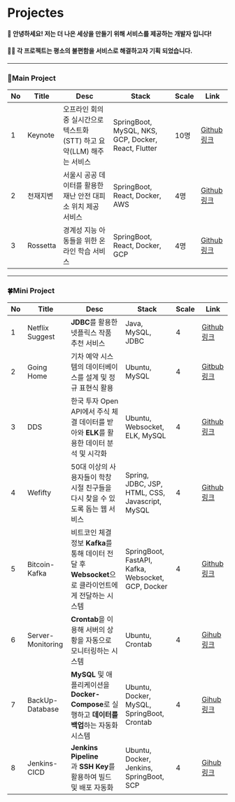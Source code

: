 # Projectes

#### 👋 안녕하세요! 저는 더 나은 세상을 만들기 위해 서비스를 제공하는 개발자 입니다!

#### 🧑‍🏫 각 프로젝트는 평소의 불편함을 서비스로 해결하고자  기획 되었습니다.

--- 
### 🚩Main Project

| No  | Title    | Desc                                         | Stack                                               | Scale | Link                                                           |
| --- | -------- | -------------------------------------------- | --------------------------------------------------- | ----- | -------------------------------------------------------------- |
| 1   | Keynote  | 오프라인 회의 중 실시간으로 텍스트화(STT) 하고 요약(LLM) 해주는 서비스 | SpringBoot, MySQL, NKS, GCP, Docker, React, Flutter | 10명   | [Github링크](https://github.com/onezero-dju/2024-UCD_WEB_SERVER) |
| 2   | 천재지변     | 서울시 공공 데이터를 활용한 재난 안전 대피소 위치 제공 서비스          | SpringBoot, React, Docker, AWS                      | 4명    | [Github링크](https://github.com/SpringCooler/spring_cooler)      |
| 3   | Rossetta | 경계성 지능 아동들을 위한 온라인 학습 서비스                    | SpringBoot, React, Docker, GCP                      | 4명    | [Github링크](https://github.com/EOTAEGYU/24SolChl_Rossetta)      |

---
### 🍀Mini Project

| No  | Title             | Desc                                                               | Stack                                              | Scale | Link                                                                     |
| --- | ----------------- | ------------------------------------------------------------------ | -------------------------------------------------- | ----- | ------------------------------------------------------------------------ |
| 1   | Netflix Suggest   | **JDBC**를 활용한 넷플릭스 작품 추천 서비스                                       | Java, MySQL, JDBC                                  | 4     | [Github링크](https://github.com/NetflixSuggest/NS_BE)                      |
| 2   | Going Home        | 기차 예약 시스템의 데이터베이스를 설계 및 정규 표현식 활용                                  | Ubuntu, MySQL                                      | 4     | [Gitbub 링크](https://github.com/Going-Home-by-Train/Train_Reservation)    |
| 3   | DDS               | 한국 투자 Open API에서 주식 체결 데이터를 받아와 **ELK**를 활용한 데이터 분석 및 시각화          | Ubuntu, Websocket, ELK, MySQL                      | 4     | [Github링크](https://github.com/weAreFoodie/DDS)                           |
| 4   | Wefifty           | 50대 이상의 사용자들이 학창 시절 친구들을 다시 찾을 수 있도록 돕는 웹 서비스                      | Spring, JDBC, JSP, HTML, CSS, Javascript, MySQL    | 4     | [Github링크](https://github.com/weAreFoodie/wefifty)                       |
| 5   | Bitcoin-Kafka     | 비트코인 체결 정보 **Kafka**를 통해 데이터 전달 후 **Websocket**으로 클라이언트에게 전달하는 시스템 | SpringBoot, FastAPI, Kafka, Websocket, GCP, Docker | 4     | [Github링크](https://github.com/weAreFoodie/KAFKA-DEMO?tab=readme-ov-file) |
| 6   | Server-Monitoring | **Crontab**을 이용해 서버의 상황을 자동으로 모니터링하는 시스템                           | Ubuntu, Crontab                                    | 4     | [Gihub링크](https://github.com/Kerning-City/Server-Monitoring)             |
| 7   | BackUp-Database   | **MySQL** 및 애플리케이션을 **Docker-Compose**로 실행하고 **데이터를 백업**하는 자동화 시스템 | Ubuntu, Docker, MySQL, SpringBoot, Crontab         | 4     | [Gihub링크](https://github.com/Kerning-City/backup-docker)                 |
| 8   | Jenkins-CICD      | **Jenkins Pipeline**과 **SSH Key**를 활용하여 빌드 및 배포 자동화                | Ubuntu, Docker, Jenkins, SpringBoot, SCP           | 4     | [Gihub링크](https://github.com/Kerning-City/CICD_jenkins)                  |
